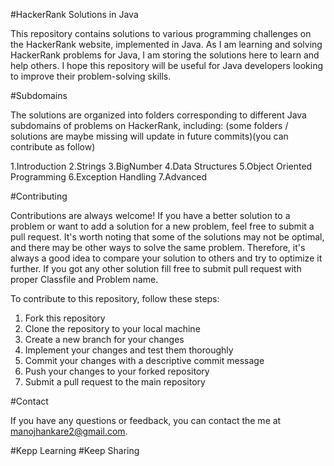 #HackerRank Solutions in Java

This repository contains solutions to various programming challenges on the HackerRank website, implemented in Java. As I am learning and solving HackerRank problems for Java, I am storing the solutions here to learn and help others. I hope this repository will be useful for Java developers looking to improve their problem-solving skills.

#Subdomains

The solutions are organized into folders corresponding to different Java subdomains of problems on HackerRank, including: 
(some folders / solutions are maybe missing will update in future commits)(you can contribute as follow)

1.Introduction
2.Strings
3.BigNumber
4.Data Structures
5.Object Oriented Programming
6.Exception Handling
7.Advanced

#Contributing

Contributions are always welcome! If you have a better solution to a problem or want to add a solution for a new problem, feel free to submit a pull request.
It's worth noting that some of the solutions may not be optimal, and there may be other ways to solve the same problem. Therefore, it's always a good idea to compare your solution to others and try to optimize it further. If you got any other solution fill free to submit pull request with proper Classfile and Problem name.

To contribute to this repository, follow these steps:

1. Fork this repository
2. Clone the repository to your local machine
3. Create a new branch for your changes
4. Implement your changes and test them thoroughly
5. Commit your changes with a descriptive commit message
6. Push your changes to your forked repository
7. Submit a pull request to the main repository

#Contact

If you have any questions or feedback, you can contact the me at manojhankare2@gmail.com.

#Kepp Learning #Keep Sharing
